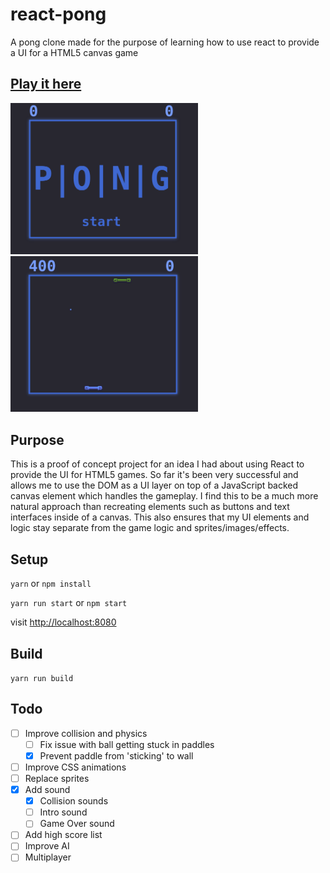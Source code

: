 # react-pong
A pong clone made for the purpose of learning how to use react to provide a UI for a HTML5 canvas game

## [Play it here](https://pparke.github.io/react-pong/)


<img src="https://github.com/pparke/react-pong/raw/master/docs/pong_intro.png" width="300" />
<img src="https://github.com/pparke/react-pong/raw/master/docs/pong_gameplay.png" width="300" />

## Purpose
This is a proof of concept project for an idea I had about using React to provide the UI for HTML5 games.
So far it's been very successful and allows me to use the DOM as a UI layer on top of a JavaScript backed
canvas element which handles the gameplay.  I find this to be a much more natural approach than recreating
elements such as buttons and text interfaces inside of a canvas.  This also ensures that my UI elements
and logic stay separate from the game logic and sprites/images/effects.

## Setup
```yarn``` or ```npm install```

```yarn run start``` or ```npm start```

visit [http://localhost:8080](http://localhost:8080)


## Build
```yarn run build```

## Todo
- [ ] Improve collision and physics
  - [ ] Fix issue with ball getting stuck in paddles
  - [x] Prevent paddle from 'sticking' to wall
- [ ] Improve CSS animations
- [ ] Replace sprites
- [x] Add sound
  - [x] Collision sounds
  - [ ] Intro sound
  - [ ] Game Over sound
- [ ] Add high score list
- [ ] Improve AI
- [ ] Multiplayer
